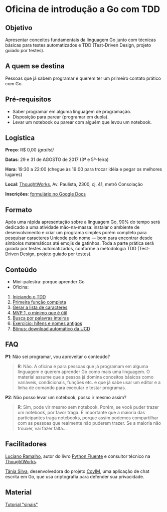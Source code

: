 # Oficina de introdução a Go com TDD

## Objetivo

Apresentar conceitos fundamentais da linguagem Go junto com técnicas básicas para testes automatizados e TDD (Test-Driven Design, projeto guiado por testes).

## A quem se destina

Pessoas que já sabem programar e querem ter um primeiro contato prático com Go.

## Pré-requisitos

* Saber programar em alguma linguagem de programação.
* Disposição para parear (programar em dupla).
* Levar um notebook ou parear com alguém que levou um notebook.

## Logística

__Preço__: R$ 0,00 _(gratis!)_

__Datas__: 29 e 31 de AGOSTO de 2017 (3ª e 5ª-feira)

__Hora__: 19:30 a 22:00 (chegue às 19:00 para trocar idéia e pegar os melhores lugares)

__Local__: [ThoughtWorks](https://www.thoughtworks.com/contact-us), Av. Paulista, 2300, cj. 41, metrô Consolação

__Inscrições__: [formulário no Google Docs](https://goo.gl/forms/zhSFiqqFRANRzvO42)

## Formato

Após uma rápida apresentação sobre a linguagem Go, 90% do tempo será dedicado a uma atividade mão-na-massa: instalar o ambiente de desenvolvimento e criar um programa simples porém completo para pesquisar caracteres Unicode pelo nome — bom para encontrar desde símbolos matemáticos até emojis de gatinhos. Toda a parte prática será guiada por testes automatizados, conforme a metodologia TDD (Test-Driven Design, projeto guiado por testes).

## Conteúdo

* Mini-palestra: porque aprender Go
* Oficina:
1. [Iniciando o TDD](passo-01)
2. [Primeira função completa](passo-02)
3. [Gerar a lista de caracteres](passo-03)
4. [MVP 1, o mínimo que é útil](passo-04)
5. [Busca por palavras inteiras](passo-05)
6. [Exercício: hífens e nomes antigos](passo-06)
7. [Bônus: download automático da UCD](passo-07)

## FAQ

__P1__: Não sei programar, vou aproveitar o conteúdo?

> __R__: Não. A oficina é para pessoas que já programam em alguma linguagem e querem aprender Go como mais uma linguagem. O material assume que a pessoa já domina conceitos básicos como variáveis, condicionais, funções etc. e que já sabe usar um editor e a linha de comando para executar e testar programas.

__P2__: Não posso levar um notebook, posso ir mesmo assim?

> __R__: Sim, pode vir mesmo sem notebook. Porém, se você puder trazer um notebook, por favor traga. É importante que a maioria das participantes traga notebooks, porque assim podemos compartilhar com as pessoas que realmente não puderem trazer. Se a maioria não trouxer, vai fazer falta...


## Facilitadores

[Luciano Ramalho](https://twitter.com/ramalhoorg), autor do livro [Python Fluente](https://novatec.com.br/livros/pythonfluente/) e consultor técnico na [ThoughtWorks](https://www.thoughtworks.com/).

[Tânia Silva](https://twitter.com/tdruiva), desenvolvedora do projeto [CoyIM](http://coy.im/), uma aplicação de chat escrita em Go, que usa criptografia para defender sua privacidade.

## Material

[Tutorial "sinais"](index)
